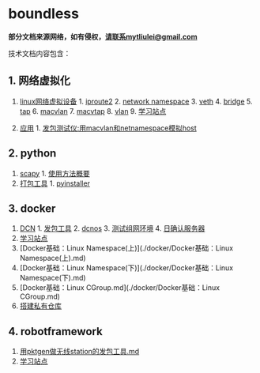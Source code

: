 # boundless

**部分文档来源网络，如有侵权，请联系mytliulei@gmail.com**

技术文档内容包含：

## 1. 网络虚拟化
  1. [linux网络虚拟设备](./网络虚拟化/linux虚拟设备)
    1. [iproute2](./网络虚拟化/linux虚拟设备/iproute2.md)
    2. [network namespace](./网络虚拟化/linux虚拟设备/namespaces.md)
    3. [veth](./网络虚拟化/linux虚拟设备/veth.md)
    4. [bridge](./网络虚拟化/linux虚拟设备/bridge.md)
    5. [tap](./网络虚拟化/linux虚拟设备/tap.md)
    6. [macvlan](./网络虚拟化/linux虚拟设备/macvlan.md)
    7. [macvtap](./网络虚拟化/linux虚拟设备/macvtap.md)
    8. [vlan](./网络虚拟化/linux虚拟设备/vlan.md)
    9. [学习站点](./网络虚拟化/linux虚拟设备/学习站点.md)
  
  2. [应用](./网络虚拟化/应用)
    1. [发包测试仪:用macvlan和netnamespace模拟host](./网络虚拟化/应用/macvlan+namespace虚拟host.md)

## 2. python
  1. [scapy](./python/scapy)
    1. [使用方法概要](./python/scapy/documentation.md)
  2. [打包工具](./python/打包exe)
    1. [pyinstaller](./python/打包exe/pyinstaller.md)
  
## 3. docker
  1. [DCN](./docker/DCN)
    1. [发包工具](./docker/DCN/发包工具.md)
    2. [dcnos](./docker/DCN/dcnos.md)
    3. [测试组网环境](./docker/DCN/测试组网环境.md)
    4. [日确认服务器](./docker/DCN/搭建日确认服务器.md)
  2. [学习站点](./docker/学习站点.md)
  3. [Docker基础：Linux Namespace(上)](./docker/Docker基础：Linux Namespace(上).md)
  4. [Docker基础：Linux Namespace(下)](./docker/Docker基础：Linux Namespace(下).md)
  5. [Docker基础：Linux CGroup.md](./docker/Docker基础：Linux CGroup.md)
  6. [搭建私有仓库](./docker/搭建私有仓库.md)

## 4. robotframework
  1. [用pktgen做无线station的发包工具.md](./robotframework/用pktgen做无线station的发包工具.md)
  2. [学习站点](./robotframework/学习站点.md)
